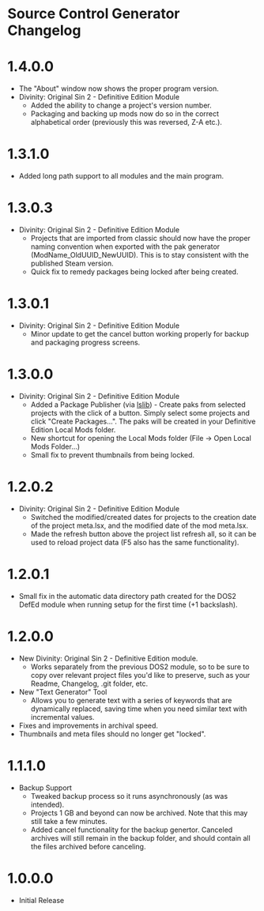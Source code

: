 Source Control Generator Changelog
=======
# 1.4.0.0
* The "About" window now shows the proper program version.
* Divinity: Original Sin 2 - Definitive Edition Module
	* Added the ability to change a project's version number.
	* Packaging and backing up mods now do so in the correct alphabetical order (previously this was reversed, Z-A etc.).

# 1.3.1.0
* Added long path support to all modules and the main program.

# 1.3.0.3
* Divinity: Original Sin 2 - Definitive Edition Module
	* Projects that are imported from classic should now have the proper naming convention when exported with the pak generator (ModName_OldUUID_NewUUID). This is to stay consistent with the published Steam version.
	* Quick fix to remedy packages being locked after being created.

# 1.3.0.1
* Divinity: Original Sin 2 - Definitive Edition Module
	* Minor update to get the cancel button working properly for backup and packaging progress screens.

# 1.3.0.0
* Divinity: Original Sin 2 - Definitive Edition Module
	* Added a Package Publisher (via [lslib](https://github.com/Norbyte/lslib)) - Create paks from selected projects with the click of a button. Simply select some projects and click "Create Packages...". The paks will be created in your Definitive Edition Local Mods folder.
	* New shortcut for opening the Local Mods folder (File -> Open Local Mods Folder...)
	* Small fix to prevent thumbnails from being locked.
# 1.2.0.2
* Divinity: Original Sin 2 - Definitive Edition Module
	* Switched the modified/created dates for projects to the creation date of the project meta.lsx, and the modified date of the mod meta.lsx.
	* Made the refresh button above the project list refresh all, so it can be used to reload project data (F5 also has the same functionality).

# 1.2.0.1
* Small fix in the automatic data directory path created for the DOS2 DefEd module when running setup for the first time (+1 backslash).

# 1.2.0.0
* New Divinity: Original Sin 2 - Definitive Edition module.
	* Works separately from the previous DOS2 module, so to be sure to copy over relevant project files you'd like to preserve, such as your Readme, Changelog, .git folder, etc.
* New "Text Generator" Tool
	* Allows you to generate text with a series of keywords that are dynamically replaced, saving time when you need similar text with incremental values.
* Fixes and improvements in archival speed.
* Thumbnails and meta files should no longer get "locked".

# 1.1.1.0
* Backup Support
	* Tweaked backup process so it runs asynchronously (as was intended).
	* Projects 1 GB and beyond can now be archived. Note that this may still take a few minutes.
	* Added cancel functionality for the backup genertor. Canceled archives will still remain in the backup folder, and should contain all the files archived before canceling.
	
# 1.0.0.0
* Initial Release
